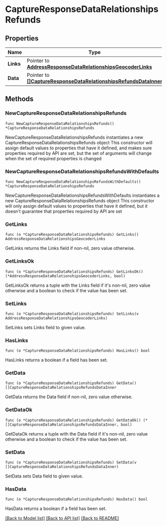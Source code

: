 # CaptureResponseDataRelationshipsRefunds

## Properties

Name | Type | Description | Notes
------------ | ------------- | ------------- | -------------
**Links** | Pointer to [**AddressResponseDataRelationshipsGeocoderLinks**](AddressResponseDataRelationshipsGeocoderLinks.md) |  | [optional] 
**Data** | Pointer to [**[]CaptureResponseDataRelationshipsRefundsDataInner**](CaptureResponseDataRelationshipsRefundsDataInner.md) |  | [optional] 

## Methods

### NewCaptureResponseDataRelationshipsRefunds

`func NewCaptureResponseDataRelationshipsRefunds() *CaptureResponseDataRelationshipsRefunds`

NewCaptureResponseDataRelationshipsRefunds instantiates a new CaptureResponseDataRelationshipsRefunds object
This constructor will assign default values to properties that have it defined,
and makes sure properties required by API are set, but the set of arguments
will change when the set of required properties is changed

### NewCaptureResponseDataRelationshipsRefundsWithDefaults

`func NewCaptureResponseDataRelationshipsRefundsWithDefaults() *CaptureResponseDataRelationshipsRefunds`

NewCaptureResponseDataRelationshipsRefundsWithDefaults instantiates a new CaptureResponseDataRelationshipsRefunds object
This constructor will only assign default values to properties that have it defined,
but it doesn't guarantee that properties required by API are set

### GetLinks

`func (o *CaptureResponseDataRelationshipsRefunds) GetLinks() AddressResponseDataRelationshipsGeocoderLinks`

GetLinks returns the Links field if non-nil, zero value otherwise.

### GetLinksOk

`func (o *CaptureResponseDataRelationshipsRefunds) GetLinksOk() (*AddressResponseDataRelationshipsGeocoderLinks, bool)`

GetLinksOk returns a tuple with the Links field if it's non-nil, zero value otherwise
and a boolean to check if the value has been set.

### SetLinks

`func (o *CaptureResponseDataRelationshipsRefunds) SetLinks(v AddressResponseDataRelationshipsGeocoderLinks)`

SetLinks sets Links field to given value.

### HasLinks

`func (o *CaptureResponseDataRelationshipsRefunds) HasLinks() bool`

HasLinks returns a boolean if a field has been set.

### GetData

`func (o *CaptureResponseDataRelationshipsRefunds) GetData() []CaptureResponseDataRelationshipsRefundsDataInner`

GetData returns the Data field if non-nil, zero value otherwise.

### GetDataOk

`func (o *CaptureResponseDataRelationshipsRefunds) GetDataOk() (*[]CaptureResponseDataRelationshipsRefundsDataInner, bool)`

GetDataOk returns a tuple with the Data field if it's non-nil, zero value otherwise
and a boolean to check if the value has been set.

### SetData

`func (o *CaptureResponseDataRelationshipsRefunds) SetData(v []CaptureResponseDataRelationshipsRefundsDataInner)`

SetData sets Data field to given value.

### HasData

`func (o *CaptureResponseDataRelationshipsRefunds) HasData() bool`

HasData returns a boolean if a field has been set.


[[Back to Model list]](../README.md#documentation-for-models) [[Back to API list]](../README.md#documentation-for-api-endpoints) [[Back to README]](../README.md)


